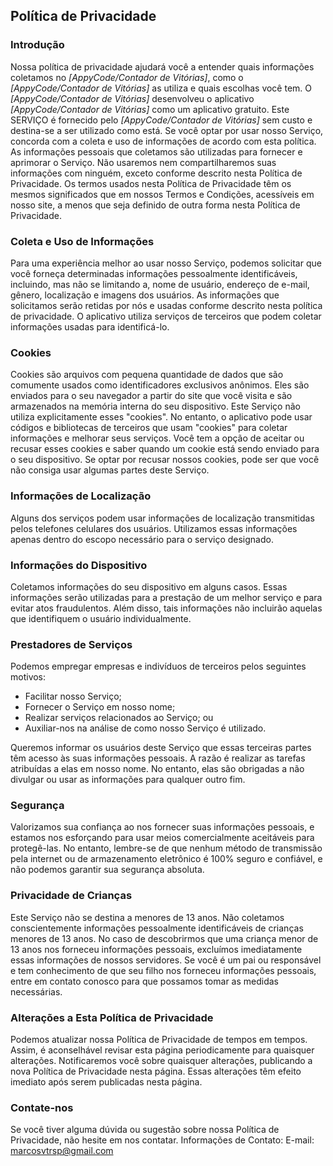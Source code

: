 ## **Política de Privacidade**

### **Introdução**

Nossa política de privacidade ajudará você a entender quais informações coletamos no *[AppyCode/Contador de Vitórias]*, como o *[AppyCode/Contador de Vitórias]* as utiliza e quais escolhas você tem. O *[AppyCode/Contador de Vitórias]* desenvolveu o aplicativo *[AppyCode/Contador de Vitórias]* como um aplicativo gratuito. Este SERVIÇO é fornecido pelo *[AppyCode/Contador de Vitórias]* sem custo e destina-se a ser utilizado como está. Se você optar por usar nosso Serviço, concorda com a coleta e uso de informações de acordo com esta política. As informações pessoais que coletamos são utilizadas para fornecer e aprimorar o Serviço. Não usaremos nem compartilharemos suas informações com ninguém, exceto conforme descrito nesta Política de Privacidade. Os termos usados nesta Política de Privacidade têm os mesmos significados que em nossos Termos e Condições, acessíveis em nosso site, a menos que seja definido de outra forma nesta Política de Privacidade.

### **Coleta e Uso de Informações**

Para uma experiência melhor ao usar nosso Serviço, podemos solicitar que você forneça determinadas informações pessoalmente identificáveis, incluindo, mas não se limitando a, nome de usuário, endereço de e-mail, gênero, localização e imagens dos usuários. As informações que solicitamos serão retidas por nós e usadas conforme descrito nesta política de privacidade. O aplicativo utiliza serviços de terceiros que podem coletar informações usadas para identificá-lo.

### **Cookies**

Cookies são arquivos com pequena quantidade de dados que são comumente usados como identificadores exclusivos anônimos. Eles são enviados para o seu navegador a partir do site que você visita e são armazenados na memória interna do seu dispositivo. Este Serviço não utiliza explicitamente esses "cookies". No entanto, o aplicativo pode usar códigos e bibliotecas de terceiros que usam "cookies" para coletar informações e melhorar seus serviços. Você tem a opção de aceitar ou recusar esses cookies e saber quando um cookie está sendo enviado para o seu dispositivo. Se optar por recusar nossos cookies, pode ser que você não consiga usar algumas partes deste Serviço.

### **Informações de Localização**

Alguns dos serviços podem usar informações de localização transmitidas pelos telefones celulares dos usuários. Utilizamos essas informações apenas dentro do escopo necessário para o serviço designado.

### **Informações do Dispositivo**

Coletamos informações do seu dispositivo em alguns casos. Essas informações serão utilizadas para a prestação de um melhor serviço e para evitar atos fraudulentos. Além disso, tais informações não incluirão aquelas que identifiquem o usuário individualmente.

### **Prestadores de Serviços**

Podemos empregar empresas e indivíduos de terceiros pelos seguintes motivos:

- Facilitar nosso Serviço;
- Fornecer o Serviço em nosso nome;
- Realizar serviços relacionados ao Serviço; ou
- Auxiliar-nos na análise de como nosso Serviço é utilizado.

Queremos informar os usuários deste Serviço que essas terceiras partes têm acesso às suas informações pessoais. A razão é realizar as tarefas atribuídas a elas em nosso nome. No entanto, elas são obrigadas a não divulgar ou usar as informações para qualquer outro fim.

### **Segurança**

Valorizamos sua confiança ao nos fornecer suas informações pessoais, e estamos nos esforçando para usar meios comercialmente aceitáveis para protegê-las. No entanto, lembre-se de que nenhum método de transmissão pela internet ou de armazenamento eletrônico é 100% seguro e confiável, e não podemos garantir sua segurança absoluta.

### **Privacidade de Crianças**

Este Serviço não se destina a menores de 13 anos. Não coletamos conscientemente informações pessoalmente identificáveis de crianças menores de 13 anos. No caso de descobrirmos que uma criança menor de 13 anos nos forneceu informações pessoais, excluímos imediatamente essas informações de nossos servidores. Se você é um pai ou responsável e tem conhecimento de que seu filho nos forneceu informações pessoais, entre em contato conosco para que possamos tomar as medidas necessárias.

### **Alterações a Esta Política de Privacidade**

Podemos atualizar nossa Política de Privacidade de tempos em tempos. Assim, é aconselhável revisar esta página periodicamente para quaisquer alterações. Notificaremos você sobre quaisquer alterações, publicando a nova Política de Privacidade nesta página. Essas alterações têm efeito imediato após serem publicadas nesta página.

### **Contate-nos**

Se você tiver alguma dúvida ou sugestão sobre nossa Política de Privacidade, não hesite em nos contatar.
Informações de Contato:
E-mail: [marcosvtrsp@gmail.com](mailto:marcosvtrsp@gmail.com)
